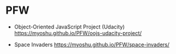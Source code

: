 # PFW

- Object-Oriented JavaScript Project (Udacity) https://myoshu.github.io/PFW/oojs-udacity-project/

- Space Invaders https://myoshu.github.io/PFW/space-invaders/